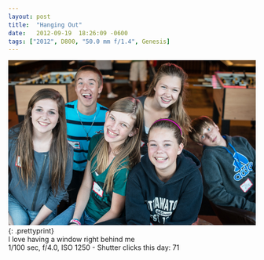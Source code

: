 ```yaml
---
layout: post
title:  "Hanging Out"
date:   2012-09-19  18:26:09 -0600
tags: ["2012", D800, "50.0 mm f/1.4", Genesis]
---
```

![:title](/images/2012/2012_0919_DSC_1260.jpg)
{: .prettyprint}  
I love having a window right behind me  
1/100 sec, f/4.0, ISO 1250 - Shutter clicks this day: 71